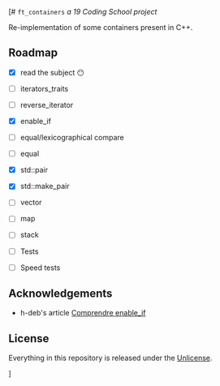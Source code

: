 [# ```ft_containers```
*a 19 Coding School project*

Re-implementation of some containers present in C++.
## Roadmap

- [x] read the subject :no_mouth:
- [ ] iterators_traits
- [ ] reverse_iterator
- [x] enable_if
- [ ] equal/lexicographical compare
- [ ] equal
- [x] std::pair
- [x] std::make_pair
- [ ] vector
- [ ] map
- [ ] stack
- [ ] Tests
- [ ] Speed tests


## Acknowledgements

- h-deb's article [Comprendre enable_if](https://h-deb.clg.qc.ca/Sujets/TrucsScouts/Comprendre_enable_if.html)
## License

Everything in this repository is released under the [Unlicense](https://github.com/tderwedu/42cursus/blob/main/LICENSE).

]
